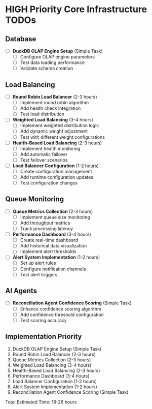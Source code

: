 # HIGH Priority Core Infrastructure TODOs

## Database
- [ ] **DuckDB OLAP Engine Setup** (Simple Task)
  - [ ] Configure OLAP engine parameters
  - [ ] Test data loading performance
  - [ ] Validate schema creation

## Load Balancing
- [ ] **Round Robin Load Balancer** (2-3 hours)
  - [ ] Implement round robin algorithm
  - [ ] Add health check integration
  - [ ] Test load distribution

- [ ] **Weighted Load Balancing** (3-4 hours)
  - [ ] Implement weighted distribution logic
  - [ ] Add dynamic weight adjustment
  - [ ] Test with different weight configurations

- [ ] **Health-Based Load Balancing** (2-3 hours)
  - [ ] Implement health monitoring
  - [ ] Add automatic failover
  - [ ] Test failover scenarios

- [ ] **Load Balancer Configuration** (1-2 hours)
  - [ ] Create configuration management
  - [ ] Add runtime configuration updates
  - [ ] Test configuration changes

## Queue Monitoring
- [ ] **Queue Metrics Collection** (2-3 hours)
  - [ ] Implement queue size monitoring
  - [ ] Add throughput metrics
  - [ ] Track processing latency

- [ ] **Performance Dashboard** (3-4 hours)
  - [ ] Create real-time dashboard
  - [ ] Add historical data visualization
  - [ ] Implement alert thresholds

- [ ] **Alert System Implementation** (1-2 hours)
  - [ ] Set up alert rules
  - [ ] Configure notification channels
  - [ ] Test alert triggers

## AI Agents
- [ ] **Reconciliation Agent Confidence Scoring** (Simple Task)
  - [ ] Enhance confidence scoring algorithm
  - [ ] Add confidence threshold configuration
  - [ ] Test scoring accuracy

## Implementation Priority
1. DuckDB OLAP Engine Setup (Simple Task)
2. Round Robin Load Balancer (2-3 hours)
3. Queue Metrics Collection (2-3 hours)
4. Weighted Load Balancing (3-4 hours)
5. Health-Based Load Balancing (2-3 hours)
6. Performance Dashboard (3-4 hours)
7. Load Balancer Configuration (1-2 hours)
8. Alert System Implementation (1-2 hours)
9. Reconciliation Agent Confidence Scoring (Simple Task)

Total Estimated Time: 18-26 hours

